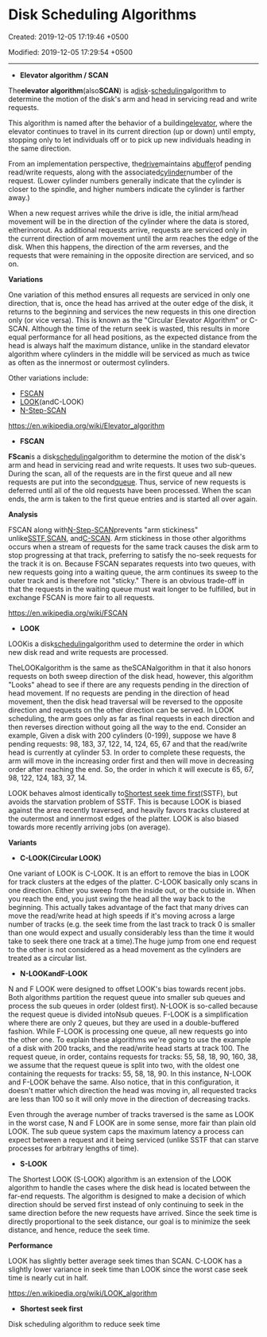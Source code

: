 # Disk Scheduling Algorithms

Created: 2019-12-05 17:19:46 +0500

Modified: 2019-12-05 17:29:54 +0500

---
-   **Elevator algorithm / SCAN**

The**elevator algorithm**(also**SCAN**) is a[disk](https://en.wikipedia.org/wiki/Hard_disk)-[scheduling](https://en.wikipedia.org/wiki/I/O_scheduling)algorithm to determine the motion of the disk's arm and head in servicing read and write requests.



This algorithm is named after the behavior of a building[elevator](https://en.wikipedia.org/wiki/Elevator), where the elevator continues to travel in its current direction (up or down) until empty, stopping only to let individuals off or to pick up new individuals heading in the same direction.



From an implementation perspective, the[drive](https://en.wikipedia.org/wiki/Disk_drive)maintains a[buffer](https://en.wikipedia.org/wiki/Data_buffer)of pending read/write requests, along with the associated[cylinder](https://en.wikipedia.org/wiki/Cylinder_(disk_drive))number of the request. (Lower cylinder numbers generally indicate that the cylinder is closer to the spindle, and higher numbers indicate the cylinder is farther away.)



When a new request arrives while the drive is idle, the initial arm/head movement will be in the direction of the cylinder where the data is stored, eitherinorout. As additional requests arrive, requests are serviced only in the current direction of arm movement until the arm reaches the edge of the disk. When this happens, the direction of the arm reverses, and the requests that were remaining in the opposite direction are serviced, and so on.



**Variations**

One variation of this method ensures all requests are serviced in only one direction, that is, once the head has arrived at the outer edge of the disk, it returns to the beginning and services the new requests in this one direction only (or vice versa). This is known as the "Circular Elevator Algorithm" or C-SCAN. Although the time of the return seek is wasted, this results in more equal performance for all head positions, as the expected distance from the head is always half the maximum distance, unlike in the standard elevator algorithm where cylinders in the middle will be serviced as much as twice as often as the innermost or outermost cylinders.



Other variations include:
-   [FSCAN](https://en.wikipedia.org/wiki/FSCAN)
-   [LOOK](https://en.wikipedia.org/wiki/LOOK_algorithm)(andC-LOOK)
-   [N-Step-SCAN](https://en.wikipedia.org/wiki/N-Step-SCAN)



<https://en.wikipedia.org/wiki/Elevator_algorithm>


-   **FSCAN**

**FScan**is a disk[scheduling](https://en.wikipedia.org/wiki/I/O_scheduling)algorithm to determine the motion of the disk's arm and head in servicing read and write requests. It uses two sub-queues. During the scan, all of the requests are in the first queue and all new requests are put into the second[queue](https://en.wikipedia.org/wiki/Queue_(data_structure)). Thus, service of new requests is deferred until all of the old requests have been processed. When the scan ends, the arm is taken to the first queue entries and is started all over again.



**Analysis**

FSCAN along with[N-Step-SCAN](https://en.wikipedia.org/wiki/N-Step-SCAN)prevents "arm stickiness" unlike[SSTF](https://en.wikipedia.org/wiki/Shortest_seek_first),[SCAN](https://en.wikipedia.org/wiki/Elevator_algorithm), and[C-SCAN](https://en.wikipedia.org/wiki/C-SCAN). Arm stickiness in those other algorithms occurs when a stream of requests for the same track causes the disk arm to stop progressing at that track, preferring to satisfy the no-seek requests for the track it is on. Because FSCAN separates requests into two queues, with new requests going into a waiting queue, the arm continues its sweep to the outer track and is therefore not "sticky." There is an obvious trade-off in that the requests in the waiting queue must wait longer to be fulfilled, but in exchange FSCAN is more fair to all requests.



<https://en.wikipedia.org/wiki/FSCAN>


-   **LOOK**

LOOKis a disk[scheduling](https://en.wikipedia.org/wiki/I/O_scheduling)algorithm used to determine the order in which new disk read and write requests are processed.



TheLOOKalgorithm is the same as theSCANalgorithm in that it also honors requests on both sweep direction of the disk head, however, this algorithm "Looks" ahead to see if there are any requests pending in the direction of head movement. If no requests are pending in the direction of head movement, then the disk head traversal will be reversed to the opposite direction and requests on the other direction can be served. In LOOK scheduling, the arm goes only as far as final requests in each direction and then reverses direction without going all the way to the end. Consider an example, Given a disk with 200 cylinders (0-199), suppose we have 8 pending requests: 98, 183, 37, 122, 14, 124, 65, 67 and that the read/write head is currently at cylinder 53. In order to complete these requests, the arm will move in the increasing order first and then will move in decreasing order after reaching the end. So, the order in which it will execute is 65, 67, 98, 122, 124, 183, 37, 14.



LOOK behaves almost identically to[Shortest seek time first](https://en.wikipedia.org/wiki/Shortest_seek_time_first)(SSTF), but avoids the starvation problem of SSTF. This is because LOOK is biased against the area recently traversed, and heavily favors tracks clustered at the outermost and innermost edges of the platter. LOOK is also biased towards more recently arriving jobs (on average).



**Variants**
-   **C-LOOK(Circular LOOK)**

One variant of LOOK is C-LOOK. It is an effort to remove the bias in LOOK for track clusters at the edges of the platter. C-LOOK basically only scans in one direction. Either you sweep from the inside out, or the outside in. When you reach the end, you just swing the head all the way back to the beginning. This actually takes advantage of the fact that many drives can move the read/write head at high speeds if it's moving across a large number of tracks (e.g. the seek time from the last track to track 0 is smaller than one would expect and usually considerably less than the time it would take to seek there one track at a time).The huge jump from one end request to the other is not considered as a head movement as the cylinders are treated as a circular list.
-   **N-LOOKandF-LOOK**

N and F LOOK were designed to offset LOOK's bias towards recent jobs. Both algorithms partition the request queue into smaller sub queues and process the sub queues in order (oldest first). N-LOOK is so-called because the request queue is divided intoNsub queues. F-LOOK is a simplification where there are only 2 queues, but they are used in a double-buffered fashion. While F-LOOK is processing one queue, all new requests go into the other one. To explain these algorithms we're going to use the example of a disk with 200 tracks, and the read/write head starts at track 100. The request queue, in order, contains requests for tracks: 55, 58, 18, 90, 160, 38, we assume that the request queue is split into two, with the oldest one containing the requests for tracks: 55, 58, 18, 90. In this instance, N-LOOK and F-LOOK behave the same. Also notice, that in this configuration, it doesn't matter which direction the head was moving in, all requested tracks are less than 100 so it will only move in the direction of decreasing tracks.

Even through the average number of tracks traversed is the same as LOOK in the worst case, N and F LOOK are in some sense, more fair than plain old LOOK. The sub queue system caps the maximum latency a process can expect between a request and it being serviced (unlike SSTF that can starve processes for arbitrary lengths of time).
-   **S-LOOK**

The Shortest LOOK (S-LOOK) algorithm is an extension of the LOOK algorithm to handle the cases where the disk head is located between the far-end requests. The algorithm is designed to make a decision of which direction should be served first instead of only continuing to seek in the same direction before the new requests have arrived. Since the seek time is directly proportional to the seek distance, our goal is to minimize the seek distance, and hence, reduce the seek time.



**Performance**

LOOK has slightly better average seek times than SCAN. C-LOOK has a slightly lower variance in seek time than LOOK since the worst case seek time is nearly cut in half.



<https://en.wikipedia.org/wiki/LOOK_algorithm>


-   **Shortest seek first**

Disk scheduling algorithm to reduce seek time
